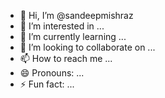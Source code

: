 - 👋 Hi, I’m @sandeepmishraz
- 👀 I’m interested in ...
- 🌱 I’m currently learning ...
- 💞️ I’m looking to collaborate on ...
- 📫 How to reach me ...
- 😄 Pronouns: ...
- ⚡ Fun fact: ...

<!---
sandeepmishraz/sandeepmishraz is a ✨ special ✨ repository because its `README.md` (this file) appears on your GitHub profile.
You can click the Preview link to take a look at your changes.
--->

